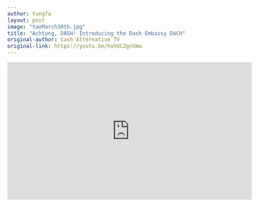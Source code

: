 ```yaml
---
author: tungfa
layout: post
image: "taoMarch30th.jpg"
title: "Achtung, DASH! Introducing the Dash Embassy DACH"
original-author: Cash Alternative TV
original-link: https://youtu.be/hohUCZgnVmw
---
```



<iframe width="560" height="315" src="https://www.youtube.com/embed/hohUCZgnVmw" frameborder="0" allow="autoplay; encrypted-media" allowfullscreen></iframe>
